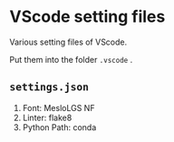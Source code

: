 # VScode setting files

Various setting files of VScode.

Put them into the folder ```.vscode``` .



## ```settings.json``` 

1. Font: MesloLGS NF
2. Linter: flake8
3. Python Path: conda

